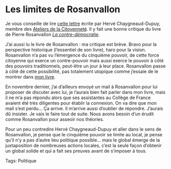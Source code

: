 # Les limites de Rosanvallon

Je vous conseille de lire [cette lettre](https://tcrouzet.com/images_tc/ac.pdf) écrite par Hervé Chaygneaud-Dupuy, membre des [Ateliers de la Citoyenneté](http://www.ateliersdelacitoyennete.net). Il y fait une bonne critique du livre de Pierre Rosanvallon [*La contre-démocratie*](/2006/10/25/la-contre-democratie/).

J’ai aussi lu le livre de Rosanvallon : ma critique est brève. Bravo pour la perspective historique (l’essentiel de son livre), haro pour la vision. Rosanvallon n’a pas vu l’émergence du cinquième pouvoir, de cette force citoyenne qui exerce un contre-pouvoir mais aussi exerce le pouvoir à côté des pouvoirs traditionnels, peut-être un jour à leur place. Rosanvallon passe à côté de cette possibilité, pas totalement utopique comme j’essaie de le montrer dans [mon livre](/).

En novembre dernier, j’ai d’ailleurs envoyé un mail à Rosanvallon pour lui proposer de discuter avec lui, je l’aurais bien fait parler dans mon livre, mais il ne m’a pas répondu alors que ses assistantes au Collège de France avaient été très diligentes pour établir la connexion. On va dire que mon mail s’est perdu… Ça arrive. Il m’arrive aussi d’oublier de répondre. J’aurais dû insister. Je vais le faire tout de suite. Nous avons besoin d’un érudit comme Rosanvallon pour asseoir nos théories.

Pour un peu contredire Hervé Chaygneaud-Dupuy et aller dans le sens de Rosanvallon, je pense que le cinquième pouvoir se limite au local, je pense qu’il n’y a pas d’autre lieu politique possible… mais le global émerge de la juxtaposition de nombreuses actions locales, c’est la seule façon d’obtenir un global solide et qui a fait ses preuves avant de s’imposer à tous.

Tags: Politique